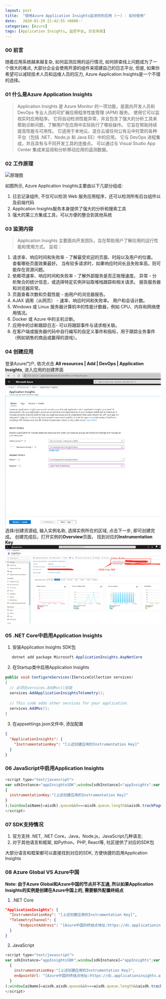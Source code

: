 ```yaml
---
layout: post
title:  "使用Azure Application Insights监测你的应用 (一) - 如何使用"
date:   2020-02-29 21:42:55 +0800--
categories: [Azure]
tags: [Application Insights, 监控平台, 日志系统]  
---
```


### 00 前言
随着应用系统越来越复杂, 如何监测应用的运行情况, 如何排查线上问题成为了一个很大的难点, 大部分企业会使用开源的组件来搭建自己的日志平台, 但是, 如果你希望可以减轻技术人员和运维人员的压力, Azure Application Insights是一个不错的选择。

### 01 什么是Azure Application Insights
>Application Insights 是 Azure Monitor 的一项功能，是面向开发人员和 DevOps 专业人员的可扩展应用程序性能管理 (APM) 服务。 使用它可以监视实时应用程序。 它将自动检测性能异常，并且包含了强大的分析工具来帮助诊断问题，了解用户在应用中实际执行了哪些操作。 它旨在帮助持续提高性能与可用性。 它适用于本地云、混合云或任何公有云中托管的各种平台（包括 .NET、Node.js 和 Java EE）中的应用。 它与 DevOps 进程集成，并且具有与不同开发工具的连接点。 可以通过与 Visual Studio App Center 集成来监视和分析移动应用的遥测数据。

### 02 工作原理
![原理图](https://docs.azure.cn/zh-cn/azure-monitor/app/media/app-insights-overview/01-scheme.png)

如图所示, Azure Application Insights主要由以下几部分组成:
1. 日志记录组件, 不仅可以检测 Web 服务应用程序，还可以检测所有后台组件以及前端代码
2. Application Insights服务本身提供了强大的分析和搜索工具
3. 强大的第三方集成工具，可以方便的整合到其他系统

### 03 监测内容

>Application Insights 主要面向开发团队，旨在帮助用户了解应用的运行性能和使用方式。 监视：
1. 请求率、响应时间和失败率 - 了解最受欢迎的页面、时段以及用户的位置。 查看哪些页面效果最好。 当有较多请求时，如果响应时间长且失败率高，则可能存在资源问题。
2. 依赖项速率、响应时间和失败率 - 了解外部服务是否正拖慢速度。
异常 - 分析聚合的统计信息，或选择特定实例并钻取堆栈跟踪和相关请求。 报告服务器和浏览器异常。
3. 页面查看次数和负载性能 - 由用户的浏览器报告。
4. AJAX 调用（从网页） - 速率、响应时间和失败率。
用户和会话计数。
5. Windows 或 Linux 服务器计算机中的性能计数器，例如 CPU、内存和网络使用情况。
6. Docker 或 Azure 中的主机诊断。
7. 应用中的诊断跟踪日志- 可以将跟踪事件与请求相关联。
8. 在客户端或服务器代码中自行编写的自定义事件和指标，用于跟踪业务事件（例如销售的商品或赢得的游戏）。

### 04 创建应用
登录Azure门户, 依次点击 **All resources | Add | DevOps | Application Insights**, 进入应用的创建界面
![创建Application Insights](/assets/imgs/ApplicationInsightsCreate.png)
选择/创建资源组, 输入实例名称, 选择实例所在的区域, 点击下一步, 即可创建完成。
创建完成后，打开实例的**Overview**页面， 找到对应的**Instrumentation Key**
![Application Insights Overview](/assets/imgs/ApplicationInsightsOverview.png)

### 05 .NET Core中启用Application Insights
1. 安装Application Insights SDK包
   
```csharp
   dotnet add package Microsoft.ApplicationInsights.AspNetCore
```
2. 在Startup类中启用Application Insights

```csharp
public void ConfigureServices(IServiceCollection services)
{
  // 必须在services.AddMvc()前面
  services.AddApplicationInsightsTelemetry();

  // This code adds other services for your application.
  services.AddMvc();
}   

```
3. 在appsettings.json文件中, 添加配置
   
```Json
{
  "ApplicationInsights": {
    "InstrumentationKey": "[上述创建应用的Instrumentation Key]"
  }
}
```
### 06 JavaScript中启用Application Insights
```JavaScript
<script type="text/javascript">
var sdkInstance="appInsightsSDK";window[sdkInstance]="appInsights";var aiName=window[sdkInstance],aisdk=window[aiName]||function(n){var o={config:n,initialize:!0},t=document,e=window,i="script";setTimeout(function(){var e=t.createElement(i);e.src=n.url||"https://az416426.vo.msecnd.net/scripts/b/ai.2.min.js",t.getElementsByTagName(i)[0].parentNode.appendChild(e)});try{o.cookie=t.cookie}catch(e){}function a(n){o[n]=function(){var e=arguments;o.queue.push(function(){o[n].apply(o,e)})}}o.queue=[],o.version=2;for(var s=["Event","PageView","Exception","Trace","DependencyData","Metric","PageViewPerformance"];s.length;)a("track"+s.pop());var r="Track",c=r+"Page";a("start"+c),a("stop"+c);var u=r+"Event";if(a("start"+u),a("stop"+u),a("addTelemetryInitializer"),a("setAuthenticatedUserContext"),a("clearAuthenticatedUserContext"),a("flush"),o.SeverityLevel={Verbose:0,Information:1,Warning:2,Error:3,Critical:4},!(!0===n.disableExceptionTracking||n.extensionConfig&&n.extensionConfig.ApplicationInsightsAnalytics&&!0===n.extensionConfig.ApplicationInsightsAnalytics.disableExceptionTracking)){a("_"+(s="onerror"));var p=e[s];e[s]=function(e,n,t,i,a){var r=p&&p(e,n,t,i,a);return!0!==r&&o["_"+s]({message:e,url:n,lineNumber:t,columnNumber:i,error:a}),r},n.autoExceptionInstrumented=!0}return o}(
{
  instrumentationKey:"[上述创建应用的Instrumentation Key]"
}
);(window[aiName]=aisdk).queue&&0===aisdk.queue.length&&aisdk.trackPageView({});
</script>
```
### 07 SDK支持情况
1. 官方支持 .NET, .NET Core，Java，Node.js，JavaScript几种语言;
2. 对于其他语言和框架, 如Python，PHP, React等, 社区提供了对应的SDK包

大部分语言和框架都可以直接找到对应的SDK, 方便快捷的启用Application Insights

### 08 Azure Global VS Azure中国
**Note: 由于Azure Global和Azure中国的节点并不互通, 所以如果Application Insights的实例是创建在Azure中国上的, 需要额外配置终结点**

1. .NET Core

```json
"ApplicationInsights": {
  "InstrumentationKey": "[上述创建应用的Instrumentation Key]",
  "TelemetryChannel": {
      "EndpointAddress": "[Azure中国的终结点地址:https://dc.applicationinsights.azure.cn/v2/track]"
  }
}
```

2. JavaScript
```JavaScript
<script type="text/javascript">
var sdkInstance="appInsightsSDK";window[sdkInstance]="appInsights";var aiName=window[sdkInstance],aisdk=window[aiName]||function(e){function n(e){t[e]=function(){var n=arguments;t.queue.push(function(){t[e].apply(t,n)})}}var t={config:e};t.initialize=!0;var i=document,a=window;setTimeout(function(){var n=i.createElement("script");n.src=e.url||"https://az416426.vo.msecnd.net/scripts/b/ai.2.min.js",i.getElementsByTagName("script")[0].parentNode.appendChild(n)});try{t.cookie=i.cookie}catch(e){}t.queue=[],t.version=2;for(var r=["Event","PageView","Exception","Trace","DependencyData","Metric","PageViewPerformance"];r.length;)n("track"+r.pop());n("startTrackPage"),n("stopTrackPage");var s="Track"+r[0];if(n("start"+s),n("stop"+s),n("setAuthenticatedUserContext"),n("clearAuthenticatedUserContext"),n("flush"),!(!0===e.disableExceptionTracking||e.extensionConfig&&e.extensionConfig.ApplicationInsightsAnalytics&&!0===e.extensionConfig.ApplicationInsightsAnalytics.disableExceptionTracking)){n("_"+(r="onerror"));var o=a[r];a[r]=function(e,n,i,a,s){var c=o&&o(e,n,i,a,s);return!0!==c&&t["_"+r]({message:e,url:n,lineNumber:i,columnNumber:a,error:s}),c},e.autoExceptionInstrumented=!0}return t}(
  {
    instrumentationKey:"[上述创建应用的Instrumentation Key]",
    endpointUrl: "[Azure中国的终结点地址:https://dc.applicationinsights.azure.cn/v2/track]"
  }
);window[aiName]=aisdk,aisdk.queue&&0===aisdk.queue.length&&aisdk.trackPageView({});
</script>
```